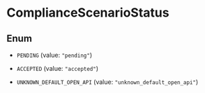 

# ComplianceScenarioStatus

## Enum


* `PENDING` (value: `"pending"`)

* `ACCEPTED` (value: `"accepted"`)

* `UNKNOWN_DEFAULT_OPEN_API` (value: `"unknown_default_open_api"`)



